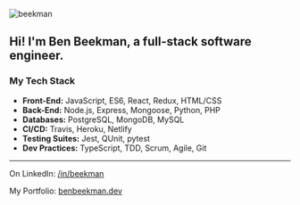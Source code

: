 <p><img align="center" src="https://github-readme-stats.vercel.app/api?username=beekman&hide=stars,issues&show_icons=true&include_all_commits=true&theme=vision-friendly-dark)" alt="beekman" /></p>

## Hi! I'm Ben Beekman, a full-stack software engineer.

### My Tech Stack
* **Front-End:** JavaScript, ES6, React, Redux, HTML/CSS
* **Back-End:** Node.js, Express, Mongoose, Python, PHP
* **Databases:** PostgreSQL, MongoDB, MySQL
* **CI/CD:** Travis, Heroku, Netlify
* **Testing Suites:** Jest, QUnit, pytest
* **Dev Practices:** TypeScript, TDD, Scrum, Agile, Git
****

On LinkedIn: [/in/beekman](https://linkedin.com/in/beekman)

My Portfolio: [benbeekman.dev](https://benbeekman.dev)
